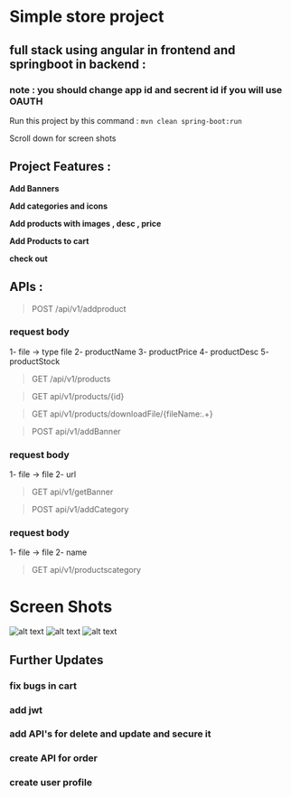 # Simple store project 

## full stack using angular in frontend and springboot in backend :

### note : you should change app id and secrent id if you will use OAUTH 


Run this project by this command : `mvn clean spring-boot:run`

Scroll down for screen shots 

## Project Features :

**Add Banners** 

**Add categories and icons**

**Add products with images , desc , price**

**Add Products to cart**

**check out**

## APIs :


> POST /api/v1/addproduct

### request body 

1- file -> type file 
2- productName 
3- productPrice
4- productDesc
5- productStock


> GET  /api/v1/products

> GET api/v1/products/{id}

> GET api/v1/products/downloadFile/{fileName:.+}

> POST  api/v1/addBanner

### request body 

1- file -> file 
2- url

> GET  api/v1/getBanner

> POST  api/v1/addCategory

### request body 

1- file -> file 
2- name

> GET  api/v1/productscategory


# Screen Shots 

![alt text](https://i.ibb.co/CKskbGY/index.jpg)
![alt text](https://i.ibb.co/VY0h1WL/index2.jpg)
![alt text](https://i.ibb.co/c3Ps94Q/index3.jpg)


## Further Updates 

### fix bugs in cart 
### add jwt 
### add API's for delete and update and secure it 
### create API for order 
### create user profile 


